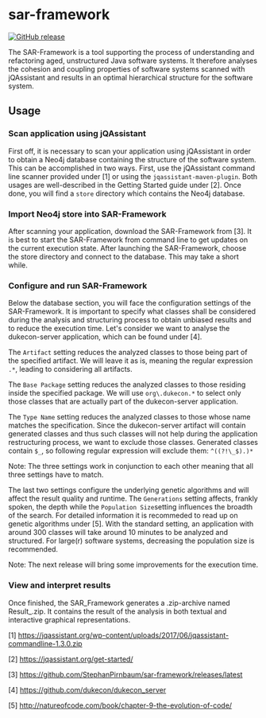 # sar-framework

[![GitHub release](https://img.shields.io/badge/Release-v0.3.0-brightgreen.svg)](https://github.com/StephanPirnbaum/sar-framework/releases/latest)

The SAR-Framework is a tool supporting the process of understanding and refactoring aged, unstructured Java software systems. It therefore analyses the cohesion and coupling properties of software systems scanned with jQAssistant and results in an optimal hierarchical structure for the software system. 

## Usage

### Scan application using jQAssistant

First off, it is necessary to scan your application using jQAssistant in order to obtain a Neo4j database containing the structure of the software system. This can be accomplished in two ways. First, use the jQAssistant command line scanner provided under [1] or using the `jqassistant-maven-plugin`. Both usages are well-described in the Getting Started guide under [2]. Once done, you will find a `store` directory which contains the Neo4j database.

### Import Neo4j store into SAR-Framework
After scanning your application, download the SAR-Framework from [3]. It is best to start the SAR-Framework from command line to get updates on the current execution state. After launching the SAR-Framework, choose the store directory and connect to the database. This may take a short while.   

### Configure and run SAR-Framework
Below the database section, you will face the configuration settings of the SAR-Framework. It is important to specify what classes shall be considered during the analysis and structuring process to obtain unbiased results and to reduce the execution time. Let's consider we want to analyse the dukecon-server application, which can be found under [4].

The `Artifact` setting reduces the analyzed classes to those being part of the specified artifact. We will leave it as is, meaning the regular expression `.*`, leading to considering all artifacts.

The `Base Package` setting reduces the analyzed classes to those residing inside the specified package. We will use `org\.dukecon.*` to select only those classes that are actually part of the dukecon-server application.

The `Type Name` setting reduces the analyzed classes to those whose name matches the specification. Since the dukecon-server artifact will contain generated classes and thus such classes will not help during the application restructuring process, we want to exclude those classes. Generated classes contain `$_`, so following regular expression will exclude them: `^((?!\_$).)*`

Note: The three settings work in conjunction to each other meaning that all three settings have to match.

The last two settings configure the underlying genetic algorithms and will affect the result quality and runtime. The `Generations` setting affects, frankly spoken, the depth while the `Population Size`setting influences the broadth of the search. For detailed information it is recommeded to read up on genetic algorithms under [5]. With the standard setting, an application with around 300 classes will take around 10 minutes to be analyzed and structured. For large(r) software systems, decreasing the population size is recommended. 

Note: The next release will bring some improvements for the execution time.

### View and interpret results

Once finished, the SAR_Framework generates a .zip-archive named Result_<timestamp>.zip. It contains the result of the analysis in both textual and interactive graphical representations. 


[1] https://jqassistant.org/wp-content/uploads/2017/06/jqassistant-commandline-1.3.0.zip

[2] https://jqassistant.org/get-started/

[3] https://github.com/StephanPirnbaum/sar-framework/releases/latest

[4] https://github.com/dukecon/dukecon_server

[5] http://natureofcode.com/book/chapter-9-the-evolution-of-code/
